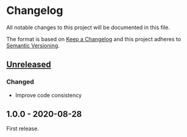 # Changelog

All notable changes to this project will be documented in this file.

The format is based on [Keep a Changelog](http://keepachangelog.com/en/1.0.0/)
and this project adheres to [Semantic Versioning](http://semver.org/spec/v2.0.0.html).

## [Unreleased][]

### Changed

- Improve code consistency

## 1.0.0 - 2020-08-28

First release.

[unreleased]: https://github.com/victorpopkov/ds-mod-tools/compare/v1.0.0...HEAD

